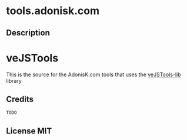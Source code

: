 # tools.adonisk.com

## Description
veJSTools
=========

This is the source for the AdonisK.com tools that uses the [veJSTools-lib](https://github.com/varemenos/vejstools-lib) library

## Credits

	TODO

## License MIT
